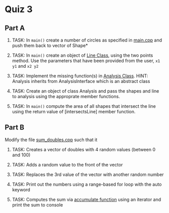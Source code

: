 Quiz 3
======

Part A
------

1) TASK: In `main()` create a number of circles as specified in [main.cpp](./a/main.cpp) and push them back to vector of Shape*

2) TASK: In `main()` create an object of [Line Class](./a/line.cpp), using the two points method. Use the parameters that have been provided from the user, `x1 y1` and `x2 y2`

3) TASK: Implement the missing function(s) in [Analysis Class](./a/analysis.cpp).
HINT: Analysis inherits from AnalysisInterface which is an abstract class

4) TASK: Create an object of class Analysis and pass the shapes and line to analysis using the approprate member functions.

5) TASK: In `main()` compute the area of all shapes that intersect the line using the return value of [intersectsLine] member function.

Part B
--------------------

Modify the file [sum_doubles.cpp](./b/sum_doubles.cpp) such that it

1) TASK: Creates a vector of doubles with 4 random values (between 0 and 100) 

2) TASK: Adds a random value to the front of the vector

3) TASK: Replaces the 3rd value of the vector with another random number

4) TASK: Print out the numbers using a range-based for loop with the auto keyword 

5) TASK: Computes the sum via [accumulate function](https://en.cppreference.com/w/cpp/algorithm/accumulate) using an iterator and print the sum to console

